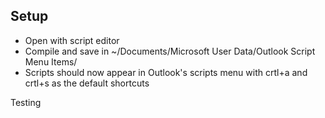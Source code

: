 
Setup
-------

* Open with script editor
* Compile and save in ~/Documents/Microsoft User Data/Outlook Script Menu Items/
* Scripts should now appear in Outlook's scripts menu with crtl+a and crtl+s as the default shortcuts

Testing